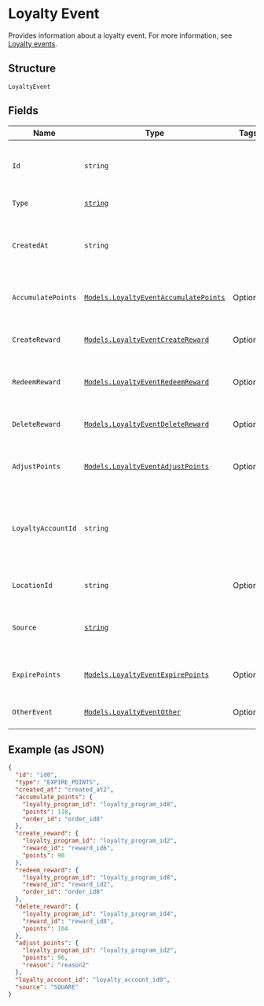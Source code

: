 
# Loyalty Event

Provides information about a loyalty event.
For more information, see [Loyalty events](https://developer.squareup.com/docs/loyalty-api/overview/#loyalty-events).

## Structure

`LoyaltyEvent`

## Fields

| Name | Type | Tags | Description |
|  --- | --- | --- | --- |
| `Id` | `string` |  | The Square-assigned ID of the loyalty event.<br>**Constraints**: *Minimum Length*: `1` |
| `Type` | [`string`](/doc/models/loyalty-event-type.md) |  | The type of the loyalty event. |
| `CreatedAt` | `string` |  | The timestamp when the event was created, in RFC 3339 format.<br>**Constraints**: *Minimum Length*: `1` |
| `AccumulatePoints` | [`Models.LoyaltyEventAccumulatePoints`](/doc/models/loyalty-event-accumulate-points.md) | Optional | Provides metadata when the event `type` is `ACCUMULATE_POINTS`. |
| `CreateReward` | [`Models.LoyaltyEventCreateReward`](/doc/models/loyalty-event-create-reward.md) | Optional | Provides metadata when the event `type` is `CREATE_REWARD`. |
| `RedeemReward` | [`Models.LoyaltyEventRedeemReward`](/doc/models/loyalty-event-redeem-reward.md) | Optional | Provides metadata when the event `type` is `REDEEM_REWARD`. |
| `DeleteReward` | [`Models.LoyaltyEventDeleteReward`](/doc/models/loyalty-event-delete-reward.md) | Optional | Provides metadata when the event `type` is `DELETE_REWARD`. |
| `AdjustPoints` | [`Models.LoyaltyEventAdjustPoints`](/doc/models/loyalty-event-adjust-points.md) | Optional | Provides metadata when the event `type` is `ADJUST_POINTS`. |
| `LoyaltyAccountId` | `string` |  | The ID of the [loyalty account](#type-LoyaltyAccount) in which the event occurred.<br>**Constraints**: *Minimum Length*: `1`, *Maximum Length*: `36` |
| `LocationId` | `string` | Optional | The ID of the [location](#type-Location) where the event occurred. |
| `Source` | [`string`](/doc/models/loyalty-event-source.md) |  | Defines whether the event was generated by the Square Point of Sale. |
| `ExpirePoints` | [`Models.LoyaltyEventExpirePoints`](/doc/models/loyalty-event-expire-points.md) | Optional | Provides metadata when the event `type` is `EXPIRE_POINTS`. |
| `OtherEvent` | [`Models.LoyaltyEventOther`](/doc/models/loyalty-event-other.md) | Optional | Provides metadata when the event `type` is `OTHER`. |

## Example (as JSON)

```json
{
  "id": "id0",
  "type": "EXPIRE_POINTS",
  "created_at": "created_at2",
  "accumulate_points": {
    "loyalty_program_id": "loyalty_program_id8",
    "points": 118,
    "order_id": "order_id8"
  },
  "create_reward": {
    "loyalty_program_id": "loyalty_program_id2",
    "reward_id": "reward_id6",
    "points": 90
  },
  "redeem_reward": {
    "loyalty_program_id": "loyalty_program_id8",
    "reward_id": "reward_id2",
    "order_id": "order_id8"
  },
  "delete_reward": {
    "loyalty_program_id": "loyalty_program_id4",
    "reward_id": "reward_id8",
    "points": 104
  },
  "adjust_points": {
    "loyalty_program_id": "loyalty_program_id2",
    "points": 96,
    "reason": "reason2"
  },
  "loyalty_account_id": "loyalty_account_id0",
  "source": "SQUARE"
}
```

